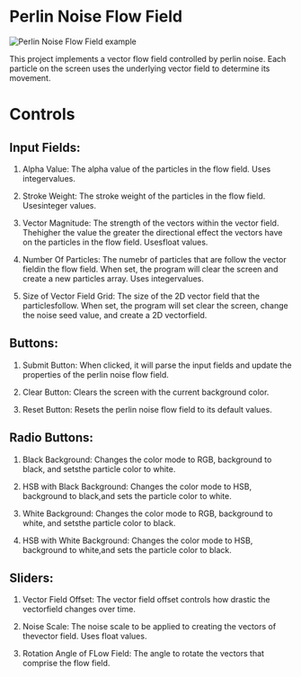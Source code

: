 Perlin Noise Flow Field
=======================

![Perlin Noise Flow Field example](https://media.giphy.com/media/ck5Xl3NH0iosG9Kp3O/giphy.gif)

This project implements a vector flow field controlled by perlin noise. Each
particle on the screen uses the underlying vector field to determine its 
movement. 


Controls
========

## Input Fields:

1. Alpha Value: The alpha value of the particles in the flow field. Uses integervalues.

2. Stroke Weight: The stroke weight of the particles in the flow field. Usesinteger values.

3. Vector Magnitude: The strength of the vectors within the vector field. Thehigher the value the greater
the directional effect the vectors have on the particles in the flow field. Usesfloat values.

4. Number Of Particles: The numebr of particles that are follow the vector fieldin the flow field. When set,
the program will clear the screen and create a new particles array. Uses integervalues.

5. Size of Vector Field Grid: The size of the 2D vector field that the particlesfollow. When set, the program
will set clear the screen, change the noise seed value, and create a 2D vectorfield.

## Buttons:
    
 1. Submit Button: When clicked, it will parse the input fields and update the properties of the perlin noise flow
 field.

 2. Clear Button: Clears the screen with the current background color.

 3. Reset Button: Resets the perlin noise flow field to its default values.

## Radio Buttons:
    
1. Black Background: Changes the color mode to RGB, background to black, and setsthe particle color to white.

2. HSB with Black Background: Changes the color mode to HSB, background to black,and sets the particle color to white.

3. White Background: Changes the color mode to RGB, background to white, and setsthe particle color to black.

4. HSB with White Background: Changes the color mode to HSB, background to white,and sets the particle color to black.

## Sliders:
    
1. Vector Field Offset: The vector field offset controls how drastic the vectorfield changes over time.

2. Noise Scale: The noise scale to be applied to creating the vectors of thevector field. Uses float values.

3. Rotation Angle of FLow Field: The angle to rotate the vectors that comprise the flow field.
